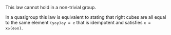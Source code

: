 This law cannot hold in a non-trivial group.

In a quasigroup this law is equivalent to stating that right cubes are all equal to the same element `(y◇y)◇y = e` that is idempotent and satisfies `x = x◇(e◇x)`.
